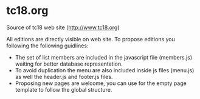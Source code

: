 # tc18.org
Source of tc18 web site (http://www.tc18.org)

All editions are directly visible on web site. To propose editions you following the following guidlines:
 - The set of list members are included in the javascript file (members.js) waiting for better database representation.
 - To avoid duplication the menu are also included inside js files (menu.js) as well the header.js and footer.js files.
 - Proposing new pages are welcome, you can use for the empty page template to follow the global structure.
 



